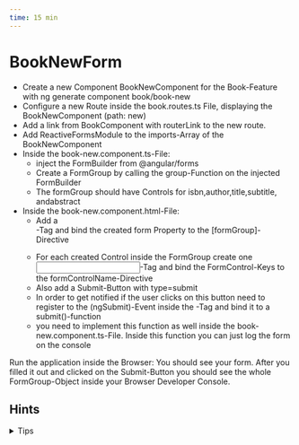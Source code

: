 ```yaml
---
time: 15 min
---
```


# BookNewForm

- Create a new Component BookNewComponent for the Book-Feature with ng generate component book/book-new
- Configure a new Route inside the book.routes.ts File, displaying the BookNewComponent (path: new)
- Add a link from BookComponent with routerLink to the new route.
- Add ReactiveFormsModule to the imports-Array of the BookNewComponent
- Inside the book-new.component.ts-File:
    - inject the FormBuilder from @angular/forms
    - Create a FormGroup by calling the group-Function on the injected FormBuilder
    - The formGroup should have Controls for isbn,author,title,subtitle, andabstract
- Inside the book-new.component.html-File:
    - Add a <form>-Tag and bind the created form Property to the [formGroup]-Directive
    - For each created Control inside the FormGroup create one <input>-Tag and bind the FormControl-Keys to the formControlName-Directive
    - Also add a Submit-Button with type=submit
    - In order to get notified if the user clicks on this button need to register to the (ngSubmit)-Event inside the <form>-Tag and bind it to a submit()-function
    - you need to implement this function as well inside the book-new.component.ts-File. Inside this function you can just log the form on the console

Run the application inside the Browser: You should see your form. After you filled it out and clicked on the Submit-Button you should see the whole FormGroup-Object inside your Browser Developer Console.

## Hints

<details>
<summary>Tips</summary>

**Form**
```html
<form [formGroup]="form" (ngSubmit)="submit()">

  <input type="text" formControlName="isbn">
  <input type="text" formControlName="author">
  <input type="text" formControlName="title">
  <input type="text" formControlName="subtitle">
  <input type="text" formControlName="abstract">
    ....
  <button type="submit">Save</button>
</form>
```

```ts
@Component({..})
export class BookNewComponent {
  private formBuilder = inject(FormBuilder);
    
  form: FormGroup = this.formBuilder.group({
     isbn: [''],
     author: [''],
     title: [''],
     subtitle: [''],
     abstract: [''],
  });
}
```


</details>
